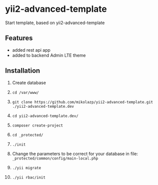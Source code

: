 yii2-advanced-template
======================

Start template, based on yii2-advanced-template

 
Features
-------------------

- added rest api app
- added to backend Admin LTE theme

Installation
-------------------

1. Create database

2. ``` cd /var/www/ ```

3. ``` git clone https://github.com/mikolazp/yii2-advanced-template.git ./yii2-advanced-template.dev ```

4. ``` cd yii2-advanced-template.dev/ ```

5. ``` composer create-project ```

6. ``` cd _protected/ ```

7. ``` ./init ```

8. Change the parameters to be correct for your database in file: <br/>
 ``` _protected/common/config/main-local.php ``` 

9. ``` ./yii migrate ``` 

10. ``` ./yii rbac/init ```